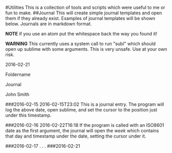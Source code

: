 #Utilities
This is a collection of tools and scripts which were useful to me or fun to make.
##Journal
This will create simple journal templates and open them if they already exist. Examples of journal templates will be shown below. Journals are in markdown format.

**NOTE** if you use an atom put the whitespace back the way you found it!

**WARNING** This currently uses a system call to run "subl" which should open up sublime with some arguments. This is very unsafe. Use at your own risk.

2016-02-21

Foldername

Journal

John Smith

###2016-02-15
2016-02-15T23:02
This is a journal entry. The program will log the above date, open sublime, and set the cursor to the position just under this timestamp.

###2016-02-16
2016-02-22T16:18
If the program is called with an ISO8601 date as the first argument, the journal will open the *week* which contains that day and timestamp under the date, setting the cursor under it. 


###2016-02-17
.
.
.
###2016-02-21
